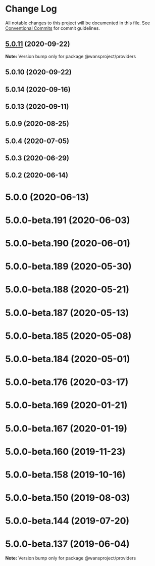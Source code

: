 # Change Log

All notable changes to this project will be documented in this file.
See [Conventional Commits](https://conventionalcommits.org) for commit guidelines.

## [5.0.11](https://github.com/buzhoumountain/ethers-wan-5.js/compare/@wansproject/providers@5.0.10...@wansproject/providers@5.0.11) (2020-09-22)

**Note:** Version bump only for package @wansproject/providers





## 5.0.10 (2020-09-22)



## 5.0.14 (2020-09-16)



## 5.0.13 (2020-09-11)



## 5.0.9 (2020-08-25)



## 5.0.4 (2020-07-05)



## 5.0.3 (2020-06-29)



## 5.0.2 (2020-06-14)



# 5.0.0 (2020-06-13)



# 5.0.0-beta.191 (2020-06-03)



# 5.0.0-beta.190 (2020-06-01)



# 5.0.0-beta.189 (2020-05-30)



# 5.0.0-beta.188 (2020-05-21)



# 5.0.0-beta.187 (2020-05-13)



# 5.0.0-beta.185 (2020-05-08)



# 5.0.0-beta.184 (2020-05-01)



# 5.0.0-beta.176 (2020-03-17)



# 5.0.0-beta.169 (2020-01-21)



# 5.0.0-beta.167 (2020-01-19)



# 5.0.0-beta.160 (2019-11-23)



# 5.0.0-beta.158 (2019-10-16)



# 5.0.0-beta.150 (2019-08-03)



# 5.0.0-beta.144 (2019-07-20)



# 5.0.0-beta.137 (2019-06-04)

**Note:** Version bump only for package @wansproject/providers
